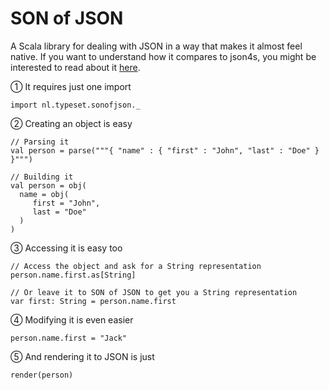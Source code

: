 # SON of JSON

A Scala library for dealing with JSON in a way that makes it almost feel native. If you want to understand how it compares to json4s, you might be interested to read about it [here](http://nxt.flotsam.nl/son-of-json-ii).


① It requires just one import

```import nl.typeset.sonofjson._```

② Creating an object is easy

    // Parsing it
    val person = parse("""{ "name" : { "first" : "John", "last" : "Doe" } }""")
    
    // Building it
    val person = obj(
      name = obj(
         first = "John",
         last = "Doe"
      )
    )
    
③ Accessing it is easy too

	// Access the object and ask for a String representation
    person.name.first.as[String]
    
    // Or leave it to SON of JSON to get you a String representation
    var first: String = person.name.first
    
④ Modifying it is even easier

    person.name.first = "Jack"

⑤ And rendering it to JSON is just

    render(person)


